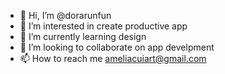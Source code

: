 - 👋 Hi, I’m @dorarunfun
- 👀 I’m interested in create productive app
- 🌱 I’m currently learning design
- 💞️ I’m looking to collaborate on app develpment
- 📫 How to reach me ameliacuiart@gmail.com

<!---
dorarunfun/dorarunfun is a ✨ special ✨ repository because its `README.md` (this file) appears on your GitHub profile.
You can click the Preview link to take a look at your changes.
--->
